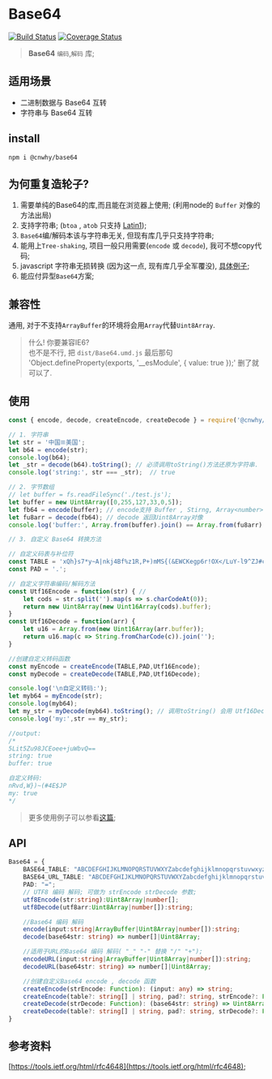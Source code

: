 # Base64
[![Build Status](https://travis-ci.org/cnwhy/Base64.js.svg?branch=master)](https://travis-ci.org/cnwhy/Base64.js)
[![Coverage Status](https://coveralls.io/repos/github/cnwhy/Base64.js/badge.svg?branch=master)](https://coveralls.io/github/cnwhy/Base64.js?branch=master)  
> **Base64** `编码`,`解码` 库;

## 适用场景

- 二进制数据与 Base64 互转
- 字符串与 Base64 互转

## install
```
npm i @cnwhy/base64
```

## 为何重复造轮子?
1. 需要单纯的Base64的库,而且能在浏览器上使用; (利用node的 `Buffer` 对像的方法出局)
2. 支持字符串; (`btoa` , `atob` 只支持 [Latin1](https://zh.wikipedia.org/wiki/ISO/IEC_8859-1));
4. `Base64`编/解码本该与字符串无关, 但现有库几乎只支持字符串;
5. 能用上`Tree-shaking`, 项目一般只用需要(`encode` 或 `decode`), 我可不想copy代码;
3. javascript 字符串无损转换 (因为这一点, 现有库几乎全军覆没), [具体例子](https://github.com/cnwhy/Base64.js/wiki/javascript%E5%AD%97%E7%AC%A6%E4%B8%B2%E6%97%A0%E6%8D%9F%E8%BD%AC%E6%8D%A2%E6%8E%A2%E8%AE%A8);
6. 能应付异型`Base64`方案;

## 兼容性
通用, 对于不支持`ArrayBuffer`的环境将会用`Array`代替`Uint8Array`.  
> 什么! 你要兼容IE6?  
> 也不是不行, 把 `dist/Base64.umd.js` 最后那句 'Object.defineProperty(exports, '__esModule', { value: true });' 删了就可以了.

## 使用
```js
const { encode, decode, createEncode, createDecode } = require('@cnwhy/base64');

// 1. 字符串 
let str = '中国𐄡美国';
let b64 = encode(str);
console.log(b64);
let _str = decode(b64).toString(); // 必须调用toString()方法还原为字符串.
console.log('string:', str === _str);  // true

// 2. 字节数组
// let buffer = fs.readFileSync('./test.js');
let buffer = new Uint8Array([0,255,127,33,0,5]);
let fb64 = encode(buffer); // encode支持 Buffer , Stirng, Array<number>
let fu8arr = decode(fb64); // decode 返回Uint8Array对像
console.log('buffer:', Array.from(buffer).join() == Array.from(fu8arr).join());

// 3. 自定义 Base64 转换方法

// 自定义码表与补位符
const TABLE = 'xQh}s7*y~A|nkj4Bf%z1R,P+)mMS{(&EWCKegp6r!OX</LuY-l9^ZJ#cTU[vHda$'; 
const PAD = '.'; 

// 自定义字符串编码/解码方法
const Utf16Encode = function(str) { //
	let cods = str.split('').map(s => s.charCodeAt(0));
	return new Uint8Array(new Uint16Array(cods).buffer);
}
const Utf16Decode = function(arr) {
	let u16 = Array.from(new Uint16Array(arr.buffer));
	return u16.map(c => String.fromCharCode(c)).join('');
}

//创建自定义转码函数
const myEncode = createEncode(TABLE,PAD,Utf16Encode);
const myDecode = createDecode(TABLE,PAD,Utf16Decode);

console.log('\n自定义转码:');
let myb64 = myEncode(str);
console.log(myb64);
let my_str = myDecode(myb64).toString(); // 调用toString() 会用 Utf16Decode 方法将字节数组转为字符串
console.log('my:',str == my_str);

//output:
/*
5Lit5Zu98JCEoee+juWbvQ==
string: true
buffer: true

自定义转码:
nRvd,W})~(#4E$JP
my: true
*/
```
> 更多使用例子可以参看[这篇](https://blog.whyoop.com/2019/06/03/new-base64/#demo);

## API

```ts
Base64 = {
	BASE64_TABLE: "ABCDEFGHIJKLMNOPQRSTUVWXYZabcdefghijklmnopqrstuvwxyz0123456789+/";
	BASE64_URL_TABLE: "ABCDEFGHIJKLMNOPQRSTUVWXYZabcdefghijklmnopqrstuvwxyz0123456789-_";
	PAD: "=";
	// UTF8 编码 解码; 可做为 strEncode strDecode 参数;
	utf8Encode(str:string):Uint8Array|number[];
	utf8Decode(utf8arr:Uint8Array|number[]):string;

	//Base64 编码 解码
	encode(input:string|ArrayBuffer|Uint8Array|number[]):string;
	decode(base64str: string) => number[]|Uint8Array;

	//适用于URL的Base64 编码 解码( "_" "-" 替换 "/" "+");
	encodeURL(input:string|ArrayBuffer|Uint8Array|number[]):string;
	decodeURL(base64str: string) => number[]|Uint8Array;

	//创建自定义Base64 encode , decode 函数
	createEncode(strEncode: Function): (input: any) => string;
	createEncode(table?: string[] | string, pad?: string, strEncode?: Function): (input: any) => string;
	createDecode(strDecode: Function): (base64str: string) => Uint8Array | number[];
	createDecode(table?: string[] | string, pad?: string, strDecode?: Function): (base64str: string) => Uint8Array | number[];
}
```

## 参考资料
[https://tools.ietf.org/html/rfc4648](https://tools.ietf.org/html/rfc4648);